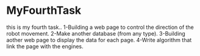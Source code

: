 # MyFourthTask
this is my fourth task..
1-Building a web page to control the direction of the robot movement.
2-Make another database (from any type).
3-Building aother web page to display the data for each page.
4-Write algorithm that link the page with the engines.
